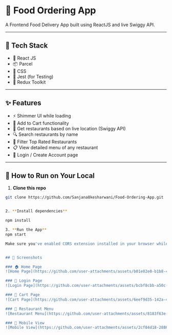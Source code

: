 # 🍕 Food Ordering App

A Frontend Food Delivery App built using ReactJS and live Swiggy API.  

---

## 🔧 Tech Stack

- 🧠 React JS
- 📦 Parcel
- 🎨 CSS
- 🧪 Jest (for Testing)
- 🧰 Redux Toolkit

---

## ✨ Features

- ⚡ Shimmer UI while loading
- 🛒 Add to Cart functionality
- 📍 Get restaurants based on live location (Swiggy API)
- 🔍 Search restaurants by name
- 🌟 Filter Top Rated Restaurants
- 📋 View detailed menu of any restaurant
- 👤 Login / Create Account page

---

## 🚀 How to Run on Your Local

1. **Clone this repo**

```bash
git clone https://github.com/Sanjana8kesharwani/Food-Ordering-App.git


2. **Install dependencies**

npm install

3. **Run the App**
npm start

Make sure you've enabled CORS extension installed in your browser while fetching Swiggy Live API


## 📸 Screenshots

### 🏠 Home Page
![Home Page](https://github.com/user-attachments/assets/b01e02e0-b1b8-427c-af62-32950c5f2296)

### 🔐 Login Page
![Login Page](https://github.com/user-attachments/assets/bcbf8cbb-a50c-4b0e-a6b9-d3d5b3f6a360)

### 🛒 Cart Page
![Cart Page](https://github.com/user-attachments/assets/6eef9d35-142a-496e-853e-c02085b9c939)

### 🍕 Restaurant Menu
![Restaurant Menu](https://github.com/user-attachments/assets/8183f63e-0bcc-446c-a8fe-90b119cc0f53)

### 📱 Mobile View
![Mobile View](https://github.com/user-attachments/assets/2cf84d18-2886-4b39-a2e7-c1014a14c552)
